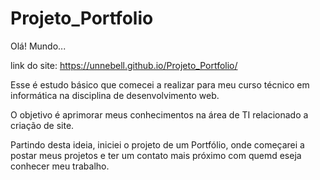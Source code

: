 # Projeto_Portfolio
Olá! Mundo...

link do site: https://unnebell.github.io/Projeto_Portfolio/

Esse é estudo básico que comecei a realizar para meu curso técnico em informática na disciplina de desenvolvimento web.

O objetivo é aprimorar meus conhecimentos na área de TI relacionado a criação de site. 

Partindo desta ideia, iniciei o projeto de um Portfólio, onde começarei a postar meus projetos e ter um contato mais próximo com quemd eseja conhecer meu trabalho.
